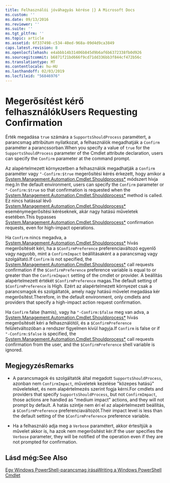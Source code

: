 ```yaml
---
title: Felhasználói jóváhagyás kérése |} A Microsoft Docs
ms.custom: ''
ms.date: 09/13/2016
ms.reviewer: ''
ms.suite: ''
ms.tgt_pltfrm: ''
ms.topic: article
ms.assetid: 6f337498-c534-40ed-968a-09d4d9ca3849
caps.latest.revision: 8
ms.openlocfilehash: e4abbb14b31406b845d9b6af6b6372338fb0d926
ms.sourcegitcommit: b6871f21bd666f9cd71dd336bb3f844cf472b56c
ms.translationtype: MT
ms.contentlocale: hu-HU
ms.lasthandoff: 02/03/2019
ms.locfileid: "56846976"
---
```

# <a name="users-requesting-confirmation"></a><span data-ttu-id="2d316-102">Megerősítést kérő felhasználók</span><span class="sxs-lookup"><span data-stu-id="2d316-102">Users Requesting Confirmation</span></span>

<span data-ttu-id="2d316-103">Érték megadása `true` számára a `SupportsShouldProcess` paramétert, a parancsmag attribútum nyilatkozat, a felhasználók megadhatják a `Confirm` paraméter a parancssorban.</span><span class="sxs-lookup"><span data-stu-id="2d316-103">When you specify a value of `true` for the `SupportsShouldProcess` parameter of the Cmdlet attribute declaration, users can specify the `Confirm` parameter at the command prompt.</span></span>

<span data-ttu-id="2d316-104">Az alapértelmezett környezetben a felhasználók megadhatják a `Confirm` paraméter vagy `"-Confirm:$true` megerősítési kérés érkezett, hogy amikor a [System.Management.Automation.Cmdlet.Shouldprocess\*](/dotnet/api/System.Management.Automation.Cmdlet.ShouldProcess) módszert hívja meg.</span><span class="sxs-lookup"><span data-stu-id="2d316-104">In the default environment, users can specify the `Confirm` parameter or `"-Confirm:$true` so that confirmation is requested when the [System.Management.Automation.Cmdlet.Shouldprocess\*](/dotnet/api/System.Management.Automation.Cmdlet.ShouldProcess) method is called.</span></span> <span data-ttu-id="2d316-105">Ez nincs hatással lévő [System.Management.Automation.Cmdlet.Shouldprocess\*](/dotnet/api/System.Management.Automation.Cmdlet.ShouldProcess) eseménymegerősítési kéréseknek, akár nagy hatású műveletek esetében.</span><span class="sxs-lookup"><span data-stu-id="2d316-105">This bypasses [System.Management.Automation.Cmdlet.Shouldprocess\*](/dotnet/api/System.Management.Automation.Cmdlet.ShouldProcess) confirmation requests, even for high-impact operations.</span></span>

<span data-ttu-id="2d316-106">Ha `Confirm` nincs megadva, a [System.Management.Automation.Cmdlet.Shouldprocess\*](/dotnet/api/System.Management.Automation.Cmdlet.ShouldProcess) hívás megerősítését kéri, ha a `$ConfirmPreference` preferenciaváltozó egyenlő vagy nagyobb, mint a `ConfirmImpact` beállításaként a a parancsmag vagy szolgáltató.</span><span class="sxs-lookup"><span data-stu-id="2d316-106">If `Confirm` is not specified, the [System.Management.Automation.Cmdlet.Shouldprocess\*](/dotnet/api/System.Management.Automation.Cmdlet.ShouldProcess) call requests confirmation if the `$ConfirmPreference` preference variable is equal to or greater than the `ConfirmImpact` setting of the cmdlet or provider.</span></span> <span data-ttu-id="2d316-107">A beállítás alapértelmezett értékét `$ConfirmPreference` magas.</span><span class="sxs-lookup"><span data-stu-id="2d316-107">The default setting of `$ConfirmPreference` is High.</span></span> <span data-ttu-id="2d316-108">Ezért az alapértelmezett környezet csak a parancsmagok és szolgáltatók, amely nagy hatású művelet megadása kér megerősítést.</span><span class="sxs-lookup"><span data-stu-id="2d316-108">Therefore, in the default environment, only cmdlets and providers that specify a high-impact action request confirmation.</span></span>

<span data-ttu-id="2d316-109">Ha `Confirm` false (hamis), vagy ha `"-Confirm:$false` meg van adva, a [System.Management.Automation.Cmdlet.Shouldprocess\*](/dotnet/api/System.Management.Automation.Cmdlet.ShouldProcess) hívás megerősítését kéri a felhasználótól, és a `$ConfirmPreference` felületváltozóban a rendszer figyelmen kívül hagyja.</span><span class="sxs-lookup"><span data-stu-id="2d316-109">If `Confirm` is false or if `"-Confirm:$false` is specified, the [System.Management.Automation.Cmdlet.Shouldprocess\*](/dotnet/api/System.Management.Automation.Cmdlet.ShouldProcess) call requests confirmation from the user, and the `$ConfirmPreference` shell variable is ignored.</span></span>

## <a name="remarks"></a><span data-ttu-id="2d316-110">Megjegyzés</span><span class="sxs-lookup"><span data-stu-id="2d316-110">Remarks</span></span>

- <span data-ttu-id="2d316-111">A parancsmagok és szolgáltatók által megadott `SupportsShouldProcess`, azonban nem `ConfirmImpact`, műveletek kezelése "közepes hatású" műveleteket, és nem alapértelmezés szerint fogja kérni.</span><span class="sxs-lookup"><span data-stu-id="2d316-111">For cmdlets and providers that specify `SupportsShouldProcess`, but not `ConfirmImpact`, those actions are handled as "medium impact" actions, and they will not prompt by default.</span></span> <span data-ttu-id="2d316-112">A hatás szintje nem éri el az alapértelmezett beállítás, a `$ConfirmPreference` preferenciaváltozót.</span><span class="sxs-lookup"><span data-stu-id="2d316-112">Their impact level is less than the default setting of the `$ConfirmPreference` preference variable.</span></span>

- <span data-ttu-id="2d316-113">Ha a felhasználó adja meg a `Verbose` paramétert, akkor értesítjük a művelet akkor is, ha azok nem megerősítést kér.</span><span class="sxs-lookup"><span data-stu-id="2d316-113">If the user specifies the `Verbose` parameter, they will be notified of the operation even if they are not prompted for confirmation.</span></span>

## <a name="see-also"></a><span data-ttu-id="2d316-114">Lásd még:</span><span class="sxs-lookup"><span data-stu-id="2d316-114">See Also</span></span>

[<span data-ttu-id="2d316-115">Egy Windows PowerShell-parancsmag írása</span><span class="sxs-lookup"><span data-stu-id="2d316-115">Writing a Windows PowerShell Cmdlet</span></span>](./writing-a-windows-powershell-cmdlet.md)
